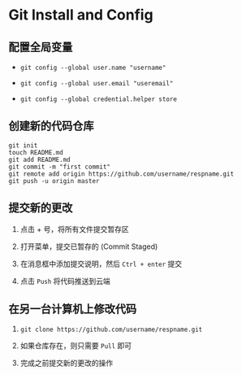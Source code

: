# Git Install and Config

## 配置全局变量

* `git config --global user.name "username"` 

* `git config --global user.email "useremail"`

* `git config --global credential.helper store`

## 创建新的代码仓库

```
git init
touch README.md
git add README.md
git commit -m "first commit"
git remote add origin https://github.com/username/respname.git
git push -u origin master
```

## 提交新的更改

1. 点击 + 号，将所有文件提交暂存区

2. 打开菜单，提交已暂存的 (Commit Staged)

3. 在消息框中添加提交说明，然后 `Ctrl + enter` 提交

4. 点击 `Push` 将代码推送到云端

## 在另一台计算机上修改代码

1. `git clone https://github.com/username/respname.git`

2. 如果仓库存在，则只需要 `Pull` 即可

3. 完成之前提交新的更改的操作